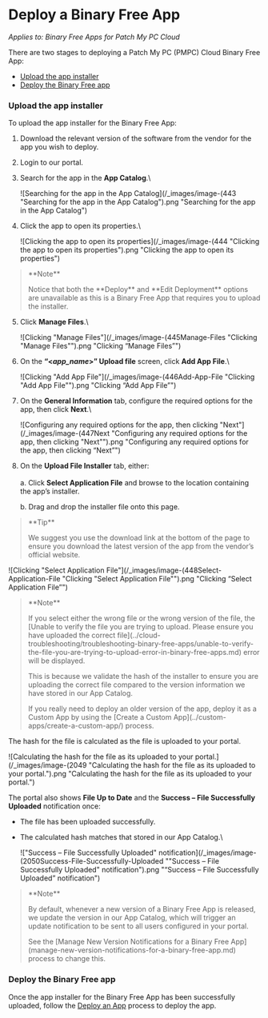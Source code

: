 # Deploy a Binary Free App

_Applies to: Binary Free Apps for Patch My PC Cloud_

There are two stages to deploying a Patch My PC (PMPC) Cloud Binary Free App:

* [Upload the app installer](deploy-a-binary-free-app.md#upload-the-app-installer)
* [Deploy the Binary Free app](deploy-a-binary-free-app.md#deploy-the-binary-free-app)

### Upload the app installer

To upload the app installer for the Binary Free App:

1. Download the relevant version of the software from the vendor for the app you wish to deploy.
2. Login to our portal.
3.  Search for the app in the **App Catalog**.\


    ![Searching for the app in the App Catalog](/_images/image-(443 "Searching for the app in the App Catalog").png "Searching for the app in the App Catalog")


4.  Click the app to open its properties.\


    ![Clicking the app to open its properties](/_images/image-(444 "Clicking the app to open its properties").png "Clicking the app to open its properties")

<blockquote class="wp-block-quote">
<p>**Note**</p>
<p>Notice that both the **Deploy** and **Edit Deployment** options are unavailable as this is a Binary Free App that requires you to upload the installer.</p>
</blockquote>

5.  Click **Manage Files**.\


    ![Clicking "Manage Files"](/_images/image-(445Manage-Files "Clicking \"Manage Files\"").png "Clicking “Manage Files”")
6.  On the **“<**_**app\_name**_**>” Upload file** screen, click **Add App File**.\


    ![Clicking "Add App File"](/_images/image-(446Add-App-File "Clicking \"Add App File\"").png "Clicking “Add App File”")


7.  On the **General Information** tab, configure the required options for the app, then click **Next**.\


    ![Configuring any required options for the app, then clicking "Next"](/_images/image-(447Next "Configuring any required options for the app, then clicking \"Next\"").png "Configuring any required options for the app, then clicking “Next”")


8.  On the **Upload File Installer** tab, either:\
    \
    a. Click **Select Application File** and browse to the location containing the app’s installer.

    b. Drag and drop the installer file onto this page.

<blockquote class="wp-block-quote">
<p>**Tip**</p>
<p>We suggest you use the download link at the bottom of the page to ensure you download the latest version of the app from the vendor’s official website.</p>
</blockquote>

![Clicking "Select Application File"](/_images/image-(448Select-Application-File "Clicking \"Select Application File\"").png "Clicking “Select Application File”")

<blockquote class="wp-block-quote">
<p>**Note**</p>
<p>If you select either the wrong file or the wrong version of the file, the [Unable to verify the file you are trying to upload. Please ensure you have uploaded the correct file](../cloud-troubleshooting/troubleshooting-binary-free-apps/unable-to-verify-the-file-you-are-trying-to-upload-error-in-binary-free-apps.md) error will be displayed.</p>
<p>This is because we validate the hash of the installer to ensure you are uploading the correct file compared to the version information we have stored in our App Catalog.</p>
<p>If you really need to deploy an older version of the app, deploy it as a Custom App by using the [Create a Custom App](../custom-apps/create-a-custom-app/)  process.</p>
</blockquote>

The hash for the file is calculated as the file is uploaded to your portal.

![Calculating the hash for the file as its uploaded to your portal.](/_images/image-(2049 "Calculating the hash for the file as its uploaded to your portal.").png "Calculating the hash for the file as its uploaded to your portal.")

The portal also shows **File Up to Date** and the **Success – File Successfully Uploaded** notification once:

* The file has been uploaded successfully.
*   The calculated hash matches that stored in our App Catalog.\


    !["Success – File Successfully Uploaded" notification](/_images/image-(2050Success-File-Successfully-Uploaded "\"Success – File Successfully Uploaded\" notification").png "“Success – File Successfully Uploaded” notification")

<blockquote class="wp-block-quote">
<p>**Note**</p>
<p>By default, whenever a new version of a Binary Free App is released, we update the version in our App Catalog, which will trigger an update notification to be sent to all users configured in your portal.</p>
<p>See the [Manage New Version Notifications for a Binary Free App](manage-new-version-notifications-for-a-binary-free-app.md) process to change this.</p>
</blockquote>

### Deploy the Binary Free app

Once the app installer for the Binary Free App has been successfully uploaded, follow the [Deploy an App](../cloud-deployments/deploying-an-app-using-cloud/) process to deploy the app.